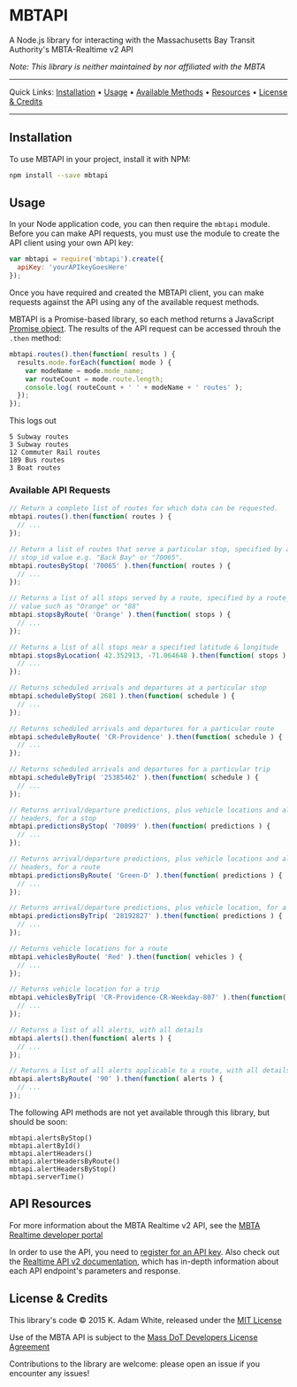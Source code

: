 # MBTAPI

A Node.js library for interacting with the Massachusetts Bay Transit Authority's MBTA-Realtime v2 API

*Note: This library is neither maintained by nor affiliated with the MBTA*

-------------

Quick Links: [Installation](https://github.com/kadamwhite/mbtapi#installation) &bull; [Usage](https://github.com/kadamwhite/mbtapi#usage) &bull; [Available Methods](https://github.com/kadamwhite/mbtapi#available-api-requests) &bull; [Resources](https://github.com/kadamwhite/mbtapi#api-resources) &bull; [License & Credits](https://github.com/kadamwhite/mbtapi#license--credits)

-------------

## Installation

To use MBTAPI in your project, install it with NPM:
```bash
npm install --save mbtapi
```

## Usage

In your Node application code, you can then require the `mbtapi` module. Before you can make API requests, you must use the module to create the API client using your own API key:
```js
var mbtapi = require('mbtapi').create({
  apiKey: 'yourAPIkeyGoesHere'
});
```
Once you have required and created the MBTAPI client, you can make requests against the API using any of the available request methods.

MBTAPI is a Promise-based library, so each method returns a JavaScript [Promise object](https://www.promisejs.org/). The results of the API request can be accessed throuh the `.then` method:
```js
mbtapi.routes().then(function( results ) {
  results.mode.forEach(function( mode ) {
    var modeName = mode.mode_name;
    var routeCount = mode.route.length;
    console.log( routeCount + ' ' + modeName + ' routes' );
  });
});
```
This logs out
```
5 Subway routes
3 Subway routes
12 Commuter Rail routes
189 Bus routes
3 Boat routes
```

### Available API Requests

```js
// Return a complete list of routes for which data can be requested.
mbtapi.routes().then(function( routes ) {
  // ...
});

// Return a list of routes that serve a particular stop, specified by a
// stop_id value e.g. "Back Bay" or "70065".
mbtapi.routesByStop( '70065' ).then(function( routes ) {
  // ...
});

// Returns a list of all stops served by a route, specified by a route_id
// value such as "Orange" or "88"
mbtapi.stopsByRoute( 'Orange' ).then(function( stops ) {
  // ...
});

// Returns a list of all stops near a specified latitude & longitude
mbtapi.stopsByLocation( 42.352913, -71.064648 ).then(function( stops ) {
  // ...
});

// Returns scheduled arrivals and departures at a particular stop
mbtapi.scheduleByStop( 2681 ).then(function( schedule ) {
  // ...
});

// Returns scheduled arrivals and departures for a particular route
mbtapi.scheduleByRoute( 'CR-Providence' ).then(function( schedule ) {
  // ...
});

// Returns scheduled arrivals and departures for a particular trip
mbtapi.scheduleByTrip( '25385462' ).then(function( schedule ) {
  // ...
});

// Returns arrival/departure predictions, plus vehicle locations and alert
// headers, for a stop
mbtapi.predictionsByStop( '70099' ).then(function( predictions ) {
  // ...
});

// Returns arrival/departure predictions, plus vehicle locations and alert
// headers, for a route
mbtapi.predictionsByRoute( 'Green-D' ).then(function( predictions ) {
  // ...
});

// Returns arrival/departure predictions, plus vehicle location, for a trip
mbtapi.predictionsByTrip( '28192827' ).then(function( predictions ) {
  // ...
});

// Returns vehicle locations for a route
mbtapi.vehiclesByRoute( 'Red' ).then(function( vehicles ) {
  // ...
});

// Returns vehicle location for a trip
mbtapi.vehiclesByTrip( 'CR-Providence-CR-Weekday-807' ).then(function( vehicles ) {
  // ...
});

// Returns a list of all alerts, with all details
mbtapi.alerts().then(function( alerts ) {
  // ...
});

// Returns a list of all alerts applicable to a route, with all details
mbtapi.alertsByRoute( '90' ).then(function( alerts ) {
  // ...
});
```
The following API methods are not yet available through this library, but should be soon:
```
mbtapi.alertsByStop()
mbtapi.alertById()
mbtapi.alertHeaders()
mbtapi.alertHeadersByRoute()
mbtapi.alertHeadersByStop()
mbtapi.serverTime()
```

## API Resources

For more information about the MBTA Realtime v2 API, see the [MBTA Realtime developer portal](http://realtime.mbta.com/portal)

In order to use the API, you need to [register for an API key](http://realtime.mbta.com/Portal/Account/Register). Also check out the [Realtime API v2 documentation](http://realtime.mbta.com/Portal/Home/Documents), which has in-depth information about each API endpoint's parameters and response.

## License & Credits

This library's code &copy; 2015 K. Adam White, released under the [MIT License](LICENSE)

Use of the MBTA API is subject to the [Mass DoT Developers License Agreement](http://www.massdot.state.ma.us/Portals/0/docs/developers/develop_license_agree.pdf)

Contributions to the library are welcome: please open an issue if you encounter any issues!
